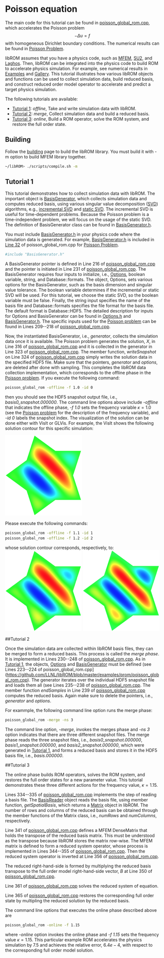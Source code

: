 <script type="text/x-mathjax-config">
  MathJax.Hub.Config({tex2jax: {inlineMath: [['$','$']]}});
</script>
<script type="text/javascript"
  src="//cdn.mathjax.org/mathjax/latest/MathJax.js?config=TeX-AMS-MML_HTMLorMML">
</script>

# Poisson equation

The main code for this tutorial can be found in
[poisson_global_rom.cpp](https://github.com/LLNL/libROM/blob/master/examples/prom/poisson_global_rom.cpp),
which accelerates the Poisson problem $$-\Delta u = f$$ with homogeneous Dirichlet
boundary conditions. The numerical results can be found in [Poisson
Problem](examples.md#poisson-problem).

libROM assumes that you have a physics code, such as
[MFEM](https://github.com/mfem/mfem), [SU2](https://github.com/su2code/SU2), and
[Laghos](https://github.com/CEED/Laghos).  Then, libROM can be integrated into
the physics code to build ROM to accelerate physics simulation. For example, see
numerical results in [Examples](examples.md) and [Gallery](gallery.md). This
tutorial illustrates how various libROM objects and functions can be used to
collect simulation data, build reduced basis, and construct reduced order model
operator to accelerate and predict a target physics simulation. 


The following tutorials are available:

  - [Tutorial 1](#tutorial-1): *offline*, Take and write simulation data with
    libROM.
  - [Tutorial 2](#tutorial-2): *merge*, Collect simulation data and build a
    reduced basis. 
  - [Tutorial 3](#tutorial-3): *online*, Build a ROM operator, solve the ROM
    system, and restore the full order state.


## Building

Follow the [building](building.md) page to build the libROM library. You must
build it with -m option to build MFEM library together.

```sh
~/libROM> ./scripts/compile.sh -m
```

## Tutorial 1

This tutorial demonstrates how to collect simulation data with libROM. The
important object is
[BasisGenerator](http://software.llnl.gov/libROM/html/class_c_a_r_o_m_1_1_basis_generator.html),
which collects simulation data and computes reduced basis, using various
singular value decomposition ([SVD](http://software.llnl.gov/libROM/html/class_c_a_r_o_m_1_1_s_v_d.html)) algorithms, e.g., [incremental SVD](http://software.llnl.gov/libROM/html/class_c_a_r_o_m_1_1_incremental_s_v_d.html) and [static SVD](http://software.llnl.gov/libROM/html/class_c_a_r_o_m_1_1_incremental_s_v_d.html).
The incremental SVD is useful for time-dependent problems. Because the Poisson
problem is a time-independent problem, we will focus on the usage of the static
SVD. The definition of BasisGenerator class can be found in
[BasisGenerator.h](https://github.com/LLNL/libROM/blob/master/lib/linalg/BasisGenerator.h).

You must include
[BasisGenerator.h](https://github.com/LLNL/libROM/blob/master/lib/linalg/BasisGenerator.h)
in your physics code where the simulation data is generated. For example, 
[BasisGenerator.h](https://github.com/LLNL/libROM/blob/master/lib/linalg/BasisGenerator.h)
is included in [Line
32](https://github.com/LLNL/libROM/blob/7a7e7ec82efff1563971a52f8be6371f054fddb6/examples/prom/poisson_global_rom.cpp#L32)
of poisson_global_rom.cpp for [Poisson Problem](examples.md#poisson-problem). 

```sh
#include "BasisGenerator.h"
```

A BasisGenerator pointer is defined in Line 216 of [poisson_global_rom.cpp](https://github.com/LLNL/libROM/blob/master/examples/prom/poisson_global_rom.cpp) 
and the pointer is initiated in Line
231 of [poisson_global_rom.cpp](https://github.com/LLNL/libROM/blob/master/examples/prom/poisson_global_rom.cpp).
The BasisGenerator requires four inputs to initialize, i.e.,
[Options](https://github.com/LLNL/libROM/blob/master/lib/linalg/Options.h), boolean
variable, string, and Database::formats. The object, Options, sets various
options for the BasisGenerator, such as the basis dimension and singular value
tolerance. The boolean variable determines if the incremental or static SVD will
be used. For this tutorial, we choose the static SVD, so the boolean variable
must be false. Finally, the string input specifies the name of the basis file
and Database::formats specifies the file format for the basis file. The default
format is Database::HDF5. The detailed description for inputs for Options and
BasisGenerator can be found in
[Options.h](https://github.com/LLNL/libROM/blob/master/lib/linalg/Options.h) and
[BasisGenerator.h](https://github.com/LLNL/libROM/blob/master/lib/linalg/BasisGenerator.h).
The specific inputs used for the [Poisson problem](examples.md#poisson-problem)
can be found in Lines
209--218 of [poisson_global_rom.cpp](https://github.com/LLNL/libROM/blob/master/examples/prom/poisson_global_rom.cpp). 

Now, the instantiated BasisGenerator, i.e., *generator*, collects the simulation
data once it is available. The Poisson problem generates the solution, $X$, in
Line
316 of [poisson_global_rom.cpp](https://github.com/LLNL/libROM/blob/master/examples/prom/poisson_global_rom.cpp)
and it is collected in the generator in Line
323 of [poisson_global_rom.cpp](https://github.com/LLNL/libROM/blob/master/examples/prom/poisson_global_rom.cpp).
The member function,
*writeSnapshot* on Line 324 of [poisson_global_rom.cpp](https://github.com/LLNL/libROM/blob/master/examples/prom/poisson_global_rom.cpp) 
simply writes the solution data in the specified HDF5 file. 
Make sure that the pointers, *generator* and *options*, are
deleted after done with sampling. This completes the libROM data collection
implementation, which corresponds to the offline phase in the [Poisson
problem](examples.md#poisson-problem). If you execute the following command:
```sh
poisson_global_rom -offline -f 1.0 -id 0
```
then you should see the HDF5 snapshot output file, i.e.,
*basis0_snapshot.000000*. The command line options above include *-offline* that
indicates the offline phase, *-f 1.0* sets the frequency variable $\kappa=1.0$
(see the [Poisson problem](examples.md#poisson-problem) for the description of
the frequency variable), and *-id 0* labels the snapshot index. The
visualization of the solution can be done either with VisIt or GLVis. For
example, the VisIt shows the following solution contour for this specific
simulation:

<a target="_blank"><img src="../img/examples/poisson.png" width="250"></a>

Please execute the following commands:
```sh
poisson_global_rom -offline -f 1.1 -id 1
poisson_global_rom -offline -f 1.2 -id 2
```
whose solution contour corresponds, respectively, to:
<a target="_blank"><img class="floatleft" src="../img/examples/poisson1.png" width="250"></a>
<a target="_blank"><img class="floatleft" src="../img/examples/poisson2.png" width="250"></a>

##Tutorial 2

Once the simulation data are collected within libROM basis files, they can be
merged to form a reduced basis. This process is called the *merge phase*. It is
implemented in Lines
230--248 of [poisson_global_rom.cpp](https://github.com/LLNL/libROM/blob/master/examples/prom/poisson_global_rom.cpp). 
As in [Tutorial 1](#tutorial-1), the objects,
[Options](https://github.com/LLNL/libROM/blob/master/lib/linalg/Options.h) and
[BasisGenerator](https://github.com/LLNL/libROM/blob/master/lib/linalg/BasisGenerator.h)
must be defined (see Lines
223--224 of poisson_global_rom.cpp](https://github.com/LLNL/libROM/blob/master/examples/prom/poisson_global_rom.cpp).
The generator iterates over the individual HDF5 snapshot file and loads them all
(see Lines
235--238 of [poisson_global_rom.cpp](https://github.com/LLNL/libROM/blob/master/examples/prom/poisson_global_rom.cpp).
The member function *endSamples* in Line
239 of [poisson_global_rom.cpp](https://github.com/LLNL/libROM/blob/master/examples/prom/poisson_global_rom.cpp)
computes the reduced basis. Again make sure to delete the pointers, i.e.,
*generator* and *options*. 

For exammple, the following command line option runs the merge
phase:
```sh
poisson_global_rom -merge -ns 3
```
The command line option, *-merge*, invokes the merges phase and *-ns 3* option
indicates that there are three different snapshot files.  The merge phase reads
the three snapshot files, i.e., *basis0_snapshot.000000*,
*basis1_snapshot.000000*, and *basis2_snapshot.000000*, which were generated in
[Tutorial 1](#tutorial-1), and forms a reduced basis and stores it in the HDF5
basis file, i.e., *basis.000000*. 

##Tutorial 3

The online phase builds ROM operators, solves the ROM system, and restores the
full order states for a new parameter value. This tutorial demonstrates these
three different actions for the frequency value, $\kappa = 1.15$.

Lines
334--335 of [poisson_global_rom.cpp](https://github.com/LLNL/libROM/blob/master/examples/prom/poisson_global_rom.cpp)
implements the step of reading a basis file. The
[BasisReader](https://github.com/LLNL/libROM/blob/master/lib/linalg/BasisReader.h) object
reads the basis file, using member function, *getSpatialBasis*, which returns a
[Matrix](http://software.llnl.gov/libROM/html/class_c_a_r_o_m_1_1_matrix.html)
object in libROM. The number of rows and columns of the reduced basis can be
obtained through the member functions of the Matrix class, i.e., *numRows* and
*numColumns*, respectively. 

Line 341 of [poisson_global_rom.cpp](https://github.com/LLNL/libROM/blob/master/examples/prom/poisson_global_rom.cpp)
defines a MFEM DenseMatrix that holds the transpose of the reduced basis matrix.
This must be understood as the transpose because libROM stores the matrix
row-wise. The MFEM matrix is defined to form a reduced system operator, whose
process is implemented in Lines
344--355 of [poisson_global_rom.cpp](https://github.com/LLNL/libROM/blob/master/examples/prom/poisson_global_rom.cpp).
Then the reduced system operator is inverted at Line
356 of [poisson_global_rom.cpp](https://github.com/LLNL/libROM/blob/master/examples/prom/poisson_global_rom.cpp).

The reduced right-hand-side is formed by multiplying the reduced basis
transpose to the full order model right-hand-side vector, $B$ at Line
350 of [poisson_global_rom.cpp](https://github.com/LLNL/libROM/blob/master/examples/prom/poisson_global_rom.cpp).

Line
361 of [poisson_global_rom.cpp](https://github.com/LLNL/libROM/blob/master/examples/prom/poisson_global_rom.cpp)
solves the reduced system of equation.

Line 365 of [poisson_global_rom.cpp](https://github.com/LLNL/libROM/blob/master/examples/prom/poisson_global_rom.cpp)
restores the corresponding full order state by multipling the reduced solution
by the reduced basis.

The command line options that executes the online phase described above are
```sh
poisson_global_rom -online -f 1.15
```
where *-online* option invokes the online phase and *-f 1.15* sets the frequency
value $\kappa = 1.15$. This particular example ROM accelerates the physics
simulation by $7.5$ and achieves the relative error, $6.4e-4$, with respect to
the corresponding full order model solution.
